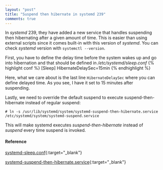 ```yaml
---
layout: "post"
title: "Suspend then hibernate in systemd 239"
comments: true
---
```


In *systemd* 239, they have added a new service that handles suspending then hibernating after a given amount of time. This is easier than using external scripts since it comes built-in with this version of *systemd*. You can check *systemd* version with `systemctl --version`.

First, you have to define the delay time before the system wakes up and go into hibernation and that should be defined in */etc/systemd/sleep.conf*
{% highlight conf %}
[Sleep]
HibernateDelaySec=15min
{% endhighlight %}

Here, what we care about is the last line `HibernateDelaySec` where you can define delayed time. As you see, I have it set to 15 minutes after suspending.

Lastly, we need to override the default suspend to execute suspend-then-hibernate instead of regular suspend:
```
# ln -s /usr/lib/systemd/system/systemd-suspend-then-hibernate.service /etc/systemd/system/systemd-suspend.service
```
This will make systemd executes *suspend-then-hibernate* instead of *suspend* every time suspend is invoked.

#### Reference
[systemd-sleep.conf](https://www.freedesktop.org/software/systemd/man/systemd-sleep.conf.html "systemd-sleep.conf"){:target="_blank"}

[systemd-suspend-then-hibernate.service](https://www.freedesktop.org/software/systemd/man/systemd-suspend-then-hibernate.service.html "systemd-suspend-then-hibernate.service"){:target="_blank"}

